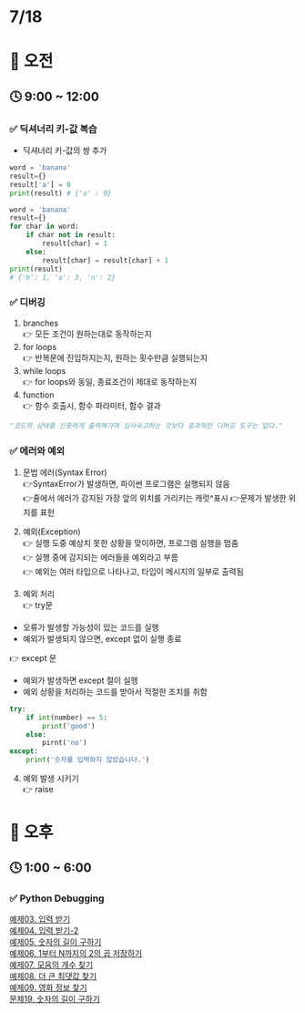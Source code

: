 # 7/18

# 🌇 오전

## 🕓 9:00 ~ 12:00

### ✅ 딕셔너리 키-값 복습

- 딕셔너리 키-값의 쌍 추가
```python
word = 'banana'
result={}
result['a'] = 0
print(result) # {'a' : 0}
```
```python
word = 'banana'
result={}
for char in word:
    if char not in result:
        result[char] = 1
    else:
        result[char] = result[char] + 1
print(result)
# {'b': 1, 'a': 3, 'n': 2}
```

### ✅ 디버깅

1. branches   
👉 모든 조건이 원하는대로 동작하는지
2. for loops   
👉 반복문에 진입하지는지, 원하는 횟수만큼 실행되는지
3. while loops   
👉 for loops와 동일, 종료조건이 제대로 동작하는지
4. function   
👉 함수 호출시, 함수 파라미터, 함수 결과
```python
"코드의 상태를 신중하게 출력해가며 심사숙고하는 것보다 효과적인 디버깅 도구는 없다."
```

### ✅ 에러와 예외

1. 문법 에러(Syntax Error)   
👉SyntaxError가 발생하면, 파이썬 프로그램은 실행되지 않음   
👉줄에서 에러가 감지된 가장 앞의 위치를 가리키는 캐럿^표시
👉문제가 발생한 위치를 표헌

2. 예외(Exception)   
👉 실행 도중 예상치 못한 상황을 맞이하면, 프로그램 실행을 멈춤   
👉 실행 중에 감지되는 에러들을 예외라고 부름   
👉 예외는 여러 타입으로 나타나고, 타입이 메시지의 일부로 출력됨   

3. 예외 처리   
👉 try문
- 오류가 발생할 가능성이 있는 코드를 실행
- 예외가 발생되지 않으면, except 없이 실행 종료

👉 except 문   
- 예외가 발생하면 except 절이 실행   
- 예외 상황을 처리하는 코드를 받아서 적절한 조치를 취함   

```python
try:
    if int(number) == 5:
        print('good')
    else:
        pirnt('no')
except:
    print('숫자를 입력하지 않았습니다.')
```

4. 예외 발생 시키기   
👉 raise   

# 🌆 오후

## 🕓 1:00 ~ 6:00

### ✅ Python Debugging

[예제03. 입력 받기](practice_Code3.py)   
[예제04. 입력 받기-2](practice_Code4.py)   
[예제05. 숫자의 길이 구하기](practice_Code5.py)   
[예제06. 1부터 N까지의 2의 곱 저장하기](practice_Code6.py)   
[예제07. 모음의 개수 찾기](practice_Code7.py)   
[예제08. 더 큰 최댓값 찾기](practice_Code8.py)   
[예제09. 영화 정보 찾기](practice_Code9.py)   
[문제19. 숫자의 길이 구하기](Code19.py)   

